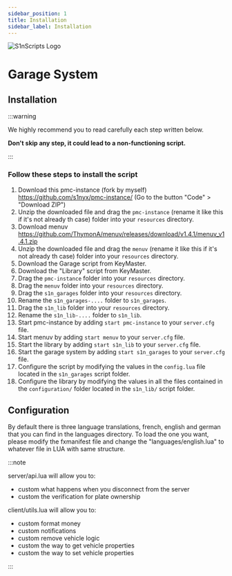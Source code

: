 ```yaml
---
sidebar_position: 1
title: Installation
sidebar_label: Installation
---
```


![S1nScripts Logo](https://forum.cfx.re/uploads/default/original/4X/6/c/7/6c73a9d63db911aa966b2c9085f4c55a76268db3.jpeg)

# Garage System 
## Installation

:::warning

We highly recommend you to read carefully each step written below.

**Don't skip any step, it could lead to a non-functioning script.**

:::

### Follow these steps to install the script

1. Download this pmc-instance (fork by myself) https://github.com/s1nyx/pmc-instance/ (Go to the button "Code" > "Download ZIP")
2. Unzip the downloaded file and drag the `pmc-instance` (rename it like this if it's not already th case) folder into your `resources` directory.
3. Download menuv https://github.com/ThymonA/menuv/releases/download/v1.4.1/menuv_v1.4.1.zip
4. Unzip the downloaded file and drag the `menuv` (rename it like this if it's not already th case) folder into your `resources` directory.
5. Download the Garage script from KeyMaster.
6. Download the "Library" script from KeyMaster.
7. Drag the `pmc-instance` folder into your `resources` directory.
8. Drag the `menuv` folder into your `resources` directory.
9. Drag the `s1n_garages` folder into your `resources` directory.
10. Rename the `s1n_garages-....` folder to `s1n_garages`.
11. Drag the `s1n_lib` folder into your `resources` directory.
12. Rename the `s1n_lib-....` folder to `s1n_lib`.
13. Start pmc-instance by adding `start pmc-instance` to your `server.cfg` file. 
14. Start menuv by adding `start menuv` to your `server.cfg` file.
15. Start the library by adding `start s1n_lib` to your `server.cfg` file.
16. Start the garage system by adding `start s1n_garages` to your `server.cfg` file.
17. Configure the script by modifying the values in the `config.lua` file located in the `s1n_garages` script folder.
18. Configure the library by modifying the values in all the files contained in the `configuration/` folder located in the `s1n_lib/` script folder.

## Configuration

By default there is three language translations, french, english and german that you can find in the languages directory.
To load the one you want, please modify the fxmanifest file and change the "languages/english.lua" to whatever file in LUA with same structure.

:::note

server/api.lua will allow you to:
- custom what happens when you disconnect from the server
- custom the verification for plate ownership

client/utils.lua will allow you to:
- custom format money
- custom notifications
- custom remove vehicle logic
- custom the way to get vehicle properties
- custom the way to set vehicle properties 

:::